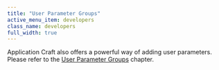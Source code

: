 ```yaml
---
title: "User Parameter Groups"
active_menu_item: developers
class_name: developers
full_width: true
---
```



Application Craft also offers a powerful way of adding user parameters. Please refer to the [User Parameter Groups](../../the-console/console-tabs/more/account-variables/user-parameters/index) chapter.

